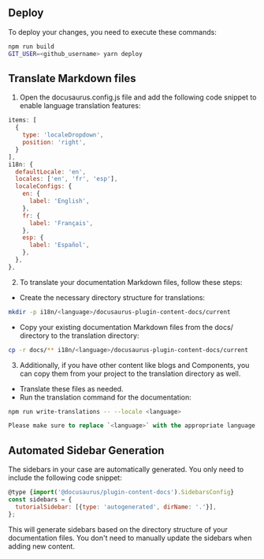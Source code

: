 ## Deploy
To deploy your changes, you need to execute these commands:
```bash
npm run build
GIT_USER=<github_username> yarn deploy
```
## Translate Markdown files
1. Open the docusaurus.config.js file and add the following code snippet to enable language translation features:
```js
items: [
  {
    type: 'localeDropdown',
    position: 'right',
  }
],
i18n: {
  defaultLocale: 'en',
  locales: ['en', 'fr', 'esp'],
  localeConfigs: {
    en: {
      label: 'English',
    },
    fr: {
      label: 'Français',
    },
    esp: {
      label: 'Español',
    },
  },
},
```
2. To translate your documentation Markdown files, follow these steps:
+ Create the necessary directory structure for translations:
```bash
mkdir -p i18n/<language>/docusaurus-plugin-content-docs/current
```
+ Copy your existing documentation Markdown files from the docs/ directory to the translation directory:
```bash
cp -r docs/** i18n/<language>/docusaurus-plugin-content-docs/current
```
3. Additionally, if you have other content like blogs and Components, you can copy them from your project to the translation directory as well.
+ Translate these files as needed.
+ Run the translation command for the documentation:
```bash
npm run write-translations -- --locale <language>
```

```sql
Please make sure to replace `<language>` with the appropriate language code in the paths and commands.
```
## Automated Sidebar Generation
The sidebars in your case are automatically generated. You only need to include the following code snippet:
```js
@type {import('@docusaurus/plugin-content-docs').SidebarsConfig}
const sidebars = {
  tutorialSidebar: [{type: 'autogenerated', dirName: '.'}],
};
```
This will generate sidebars based on the directory structure of your documentation files. You don't need to manually update the sidebars when adding new content.

